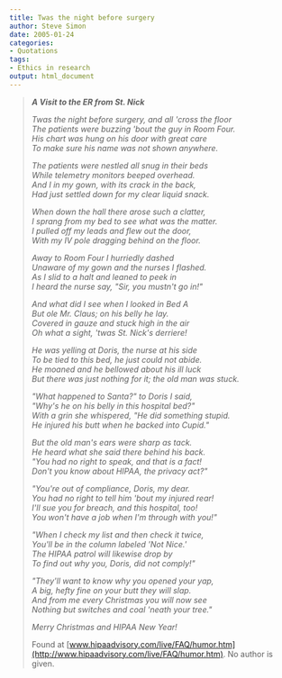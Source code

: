 ```yaml
---
title: Twas the night before surgery
author: Steve Simon
date: 2005-01-24
categories:
- Quotations
tags:
- Ethics in research
output: html_document
---
```

> ***A Visit to the ER from St. Nick***
>
> *Twas the night before surgery, and all 'cross the floor\
> The patients were buzzing 'bout the guy in Room Four.\
> His chart was hung on his door with great care\
> To make sure his name was not shown anywhere.*
>
> *The patients were nestled all snug in their beds\
> While telemetry monitors beeped overhead.\
> And I in my gown, with its crack in the back,\
> Had just settled down for my clear liquid snack.*
>
> *When down the hall there arose such a clatter,\
> I sprang from my bed to see what was the matter.\
> I pulled off my leads and flew out the door,\
> With my IV pole dragging behind on the floor.*
>
> *Away to Room Four I hurriedly dashed\
> Unaware of my gown and the nurses I flashed.\
> As I slid to a halt and leaned to peek in\
> I heard the nurse say, "Sir, you mustn't go in!"*
>
> *And what did I see when I looked in Bed A\
> But ole Mr. Claus; on his belly he lay.\
> Covered in gauze and stuck high in the air\
> Oh what a sight, 'twas St. Nick's derriere!*
>
> *He was yelling at Doris, the nurse at his side\
> To be tied to this bed, he just could not abide.\
> He moaned and he bellowed about his ill luck\
> But there was just nothing for it; the old man was stuck.*
>
> *"What happened to Santa?" to Doris I said,\
> "Why's he on his belly in this hospital bed?"\
> With a grin she whispered, "He did something stupid.\
> He injured his butt when he backed into Cupid."*
>
> *But the old man's ears were sharp as tack.\
> He heard what she said there behind his back.\
> "You had no right to speak, and that is a fact!\
> Don't you know about HIPAA, the privacy act?"*
>
> *"You're out of compliance, Doris, my dear.\
> You had no right to tell him 'bout my injured rear!\
> I'll sue you for breach, and this hospital, too!\
> You won't have a job when I'm through with you!"*
>
> *"When I check my list and then check it twice,\
> You'll be in the column labeled 'Not Nice.'\
> The HIPAA patrol will likewise drop by\
> To find out why you, Doris, did not comply!"*
>
> *"They'll want to know why you opened your yap,\
> A big, hefty fine on your butt they will slap.\
> And from me every Christmas you will now see\
> Nothing but switches and coal 'neath your tree."*
>
> *Merry Christmas and HIPAA New Year!*
>
> Found at
> [www.hipaadvisory.com/live/FAQ/humor.htm](http://www.hipaadvisory.com/live/FAQ/humor.htm).
> No author is given.

